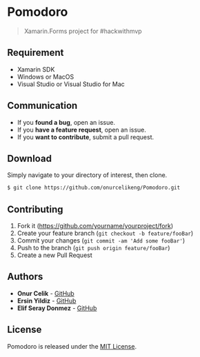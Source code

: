 # Pomodoro
>Xamarin.Forms project for #hackwithmvp

## Requirement
* Xamarin SDK
* Windows or MacOS
* Visual Studio or Visual Studio for Mac

## Communication
- If you **found a bug**, open an issue.
- If you **have a feature request**, open an issue.
- If you **want to contribute**, submit a pull request.

## Download
Simply navigate to your directory of interest, then clone.

```bash
$ git clone https://github.com/onurcelikeng/Pomodoro.git
```

## Contributing
1. Fork it (<https://github.com/yourname/yourproject/fork>)
2. Create your feature branch (`git checkout -b feature/fooBar`)
3. Commit your changes (`git commit -am 'Add some fooBar'`)
4. Push to the branch (`git push origin feature/fooBar`)
5. Create a new Pull Request

## Authors
* **Onur Celik** - [GitHub](https://github.com/onurcelikeng)
* **Ersin Yildiz** - [GitHub](https://github.com/eersinyildizz)
* **Elif Seray Donmez** - [GitHub](https://github.com/esdonmez)

## License
Pomodoro is released under the [MIT License](LICENSE).
